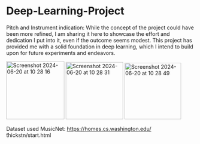 # Deep-Learning-Project
Pitch and Instrument indication:
While the concept of the project could have been more refined, I am sharing it here to showcase the effort and dedication I put into it, even if the outcome seems modest. This project has provided me with a solid foundation in deep learning, which I intend to build upon for future experiments and endeavors.

<img width="155" alt="Screenshot 2024-06-20 at 10 28 16" src="https://github.com/Bastow2000/Deep-Learning-Project/assets/77554338/2441e627-f829-4b76-bdaf-97320f0131ef">

<img width="153" alt="Screenshot 2024-06-20 at 10 28 31" src="https://github.com/Bastow2000/Deep-Learning-Project/assets/77554338/9d95fe5c-8428-416f-a4aa-deca740b1c6e">

<img width="151" alt="Screenshot 2024-06-20 at 10 28 49" src="https://github.com/Bastow2000/Deep-Learning-Project/assets/77554338/7f69f852-4383-4e82-b81b-cc8524b14551">

Dataset used MusicNet: https://homes.cs.washington.edu/ ̃thickstn/start.html
